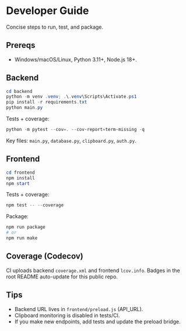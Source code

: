 # Developer Guide

Concise steps to run, test, and package.

## Prereqs

- Windows/macOS/Linux, Python 3.11+, Node.js 18+.

## Backend

```powershell
cd backend
python -m venv .venv; .\.venv\Scripts\Activate.ps1
pip install -r requirements.txt
python main.py
```

Tests + coverage:

```powershell
python -m pytest --cov=. --cov-report=term-missing -q
```

Key files: `main.py`, `database.py`, `clipboard.py`, `auth.py`.

## Frontend

```powershell
cd frontend
npm install
npm start
```

Tests + coverage:

```powershell
npm test -- --coverage
```

Package:

```powershell
npm run package
# or
npm run make
```

## Coverage (Codecov)

CI uploads backend `coverage.xml` and frontend `lcov.info`. Badges in the root README auto-update for this public repo.

## Tips

- Backend URL lives in `frontend/preload.js` (API_URL).
- Clipboard monitoring is disabled in tests/CI.
- If you make new endpoints, add tests and update the preload bridge.
